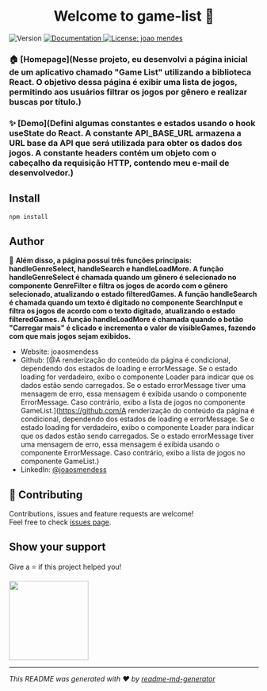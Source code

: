 <h1 align="center">Welcome to game-list 👋</h1>
<p>
  <img alt="Version" src="https://img.shields.io/badge/version-(1.0.0)-blue.svg?cacheSeconds=2592000" />
  <a href="Os efeitos colaterais (side effects) dessa página são tratados pelos hooks useEffect. O primeiro useEffect é utilizado para chamar a função fetchData assim que o componente é montado. O segundo useEffect é responsável por limitar a lista de jogos exibidos inicialmente, de acordo com o estado visibleGames. Esse efeito é disparado sempre que os estados games ou visibleGames são alterados." target="_blank">
    <img alt="Documentation" src="https://img.shields.io/badge/documentation-yes-brightgreen.svg" />
  </a>
  <a href="#" target="_blank">
    <img alt="License: joao mendes" src="https://img.shields.io/badge/License-joao mendes-yellow.svg" />
  </a>
</p>

### 🏠 [Homepage](Nesse projeto, eu desenvolvi a página inicial de um aplicativo chamado &#34;Game List&#34; utilizando a biblioteca React. O objetivo dessa página é exibir uma lista de jogos, permitindo aos usuários filtrar os jogos por gênero e realizar buscas por título.)

### ✨ [Demo](Defini algumas constantes e estados usando o hook useState do React. A constante API_BASE_URL armazena a URL base da API que será utilizada para obter os dados dos jogos. A constante headers contém um objeto com o cabeçalho da requisição HTTP, contendo meu e-mail de desenvolvedor.)

## Install

```sh
npm install
```

## Author

👤 **Além disso, a página possui três funções principais: handleGenreSelect, handleSearch e handleLoadMore. A função handleGenreSelect é chamada quando um gênero é selecionado no componente GenreFilter e filtra os jogos de acordo com o gênero selecionado, atualizando o estado filteredGames. A função handleSearch é chamada quando um texto é digitado no componente SearchInput e filtra os jogos de acordo com o texto digitado, atualizando o estado filteredGames. A função handleLoadMore é chamada quando o botão &#34;Carregar mais&#34; é clicado e incrementa o valor de visibleGames, fazendo com que mais jogos sejam exibidos.**

* Website: joaosmendess
* Github: [@A renderização do conteúdo da página é condicional, dependendo dos estados de loading e errorMessage. Se o estado loading for verdadeiro, exibo o componente Loader para indicar que os dados estão sendo carregados. Se o estado errorMessage tiver uma mensagem de erro, essa mensagem é exibida usando o componente ErrorMessage. Caso contrário, exibo a lista de jogos no componente GameList.](https://github.com/A renderização do conteúdo da página é condicional, dependendo dos estados de loading e errorMessage. Se o estado loading for verdadeiro, exibo o componente Loader para indicar que os dados estão sendo carregados. Se o estado errorMessage tiver uma mensagem de erro, essa mensagem é exibida usando o componente ErrorMessage. Caso contrário, exibo a lista de jogos no componente GameList.)
* LinkedIn: [@joaosmendess](https://linkedin.com/in/joaosmendess)

## 🤝 Contributing

Contributions, issues and feature requests are welcome!<br />Feel free to check [issues page](https://game-list-tau.vercel.app/). 

## Show your support

Give a ⭐️ if this project helped you!

<a href="https://www.patreon.com/João Mendes">
  <img src="https://c5.patreon.com/external/logo/become_a_patron_button@2x.png" width="160">
</a>

***
_This README was generated with ❤️ by [readme-md-generator](https://github.com/kefranabg/readme-md-generator)_